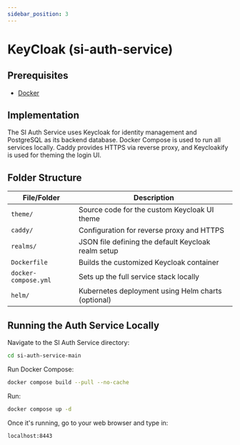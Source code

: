 ```yaml
---
sidebar_position: 3
---
```


# KeyCloak (si-auth-service)

## Prerequisites

- [Docker](https://www.docker.com/products/docker-desktop)

## Implementation

The SI Auth Service uses Keycloak for identity management and PostgreSQL as its backend database. Docker Compose is used to run all services locally. Caddy provides HTTPS via reverse proxy, and Keycloakify is used for theming the login UI.

## Folder Structure

| File/Folder           | Description                                                   |
|-----------------------|---------------------------------------------------------------|
| `theme/`              | Source code for the custom Keycloak UI theme                  |
| `caddy/`              | Configuration for reverse proxy and HTTPS                     |
| `realms/`             | JSON file defining the default Keycloak realm setup           |
| `Dockerfile`          | Builds the customized Keycloak container                      |
| `docker-compose.yml`  | Sets up the full service stack locally                        |
| `helm/`               | Kubernetes deployment using Helm charts (optional)            |


## Running the Auth Service Locally

Navigate to the SI Auth Service directory:

```bash
cd si-auth-service-main
```

Run Docker Compose:

```bash
docker compose build --pull --no-cache
```

Run:

```bash
docker compose up -d
```

Once it's running, go to your web browser and type in:

```txt
localhost:8443
```



